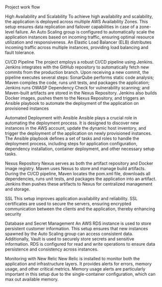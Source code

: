 
Project work flow 





High Availability and Scalability
To achieve high availability and scalability, the application is deployed across multiple AWS Availability Zones. This setup ensures data replication and failover capabilities in case of a zone-level failure. An Auto Scaling group is configured to automatically scale the application instances based on incoming traffic, ensuring optimal resource utilization and responsiveness.
An Elastic Load Balancer (ELB) distributes incoming traffic across multiple instances, providing load balancing and fault tolerance. 

CI/CD Pipeline
The project employs a robust CI/CD pipeline using Jenkins. Jenkins integrates with the GitHub repository to automatically fetch new commits from the production branch. Upon receiving a new commit, the pipeline executes several steps: SonarQube performs static code analysis; Maven compiles the code, runs unit tests, and packages the application; Jenkins runs OWASP Dependency Check for vulnerability scanning; and Maven-built artifacts are stored in the Nexus Repository. Jenkins also builds Docker images, pushes them to the Nexus Repository, and triggers an Ansible playbook to automate the deployment of the application on provisioned instances

Automated Deployment with Ansible
Ansible plays a crucial role in automating the deployment process. It is designed to discover new instances in the AWS account, update the dynamic host inventory, and trigger the deployment of the application on newly provisioned instances. The Ansible playbook defines a set of tasks and roles to handle the deployment process, including steps for application configuration, dependency installation, container deployment, and other necessary setup tasks.

Nexus Repository
Nexus serves as both the artifact repository and Docker image registry. Maven uses Nexus to store and manage build artifacts. During the CI/CD pipeline, Maven locates the pom.xml file, downloads all dependencies, runs unit tests, and packages the application into an artifact. Jenkins then pushes these artifacts to Nexus for centralized management and storage.

 SSL
 This setup improves application availability and reliability. SSL certificates are used to secure the servers, ensuring encrypted communication between the clients and the application, thereby enhancing security

Database and Secret Management
An AWS RDS instance is used to store persistent customer information. This setup ensures that new instances spawned by the Auto Scaling group can access consistent data. Additionally, Vault is used to securely store secrets and sensitive information. RDS is configured for read and write operations to ensure data persistence and consistency across instances.

Monitoring with New Relic
New Relic is installed to monitor both the application and infrastructure layers. It provides alerts for errors, memory usage, and other critical metrics. Memory usage alerts are particularly important in this setup due to the single-container configuration, which can max out available memory.
